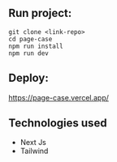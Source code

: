 ## Run project: 
    
   
    git clone <link-repo>
    cd page-case
    npm run install
    npm run dev

## Deploy: 

<https://page-case.vercel.app/>

## Technologies used

-   Next Js
-   Tailwind
